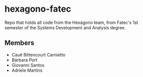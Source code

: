 # hexagono-fatec
Repo that holds all code from the Hexágono team, from Fatec's 1st semester of the Systems Development and Analysis degree.

## Members
- Cauê Bittencourt Carnietto
- Bárbara Port
- Giovanni Santos
- Adriele Martins
